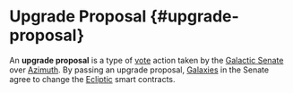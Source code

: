 # Upgrade Proposal {#upgrade-proposal}

An **upgrade proposal** is a type of [vote](voting.md) action taken by the [Galactic Senate](senate.md) over [Azimuth](azimuth.md). By passing an upgrade proposal, [Galaxies](galaxy.md) in the Senate agree to change the [Ecliptic](ecliptic.md) smart contracts.

